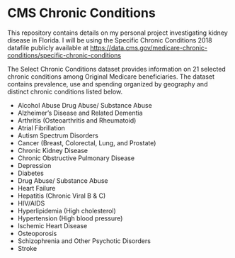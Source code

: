 # CMS Chronic Conditions
This repository contains details on my personal project investigating kidney disease in Florida. I will be using the Specific Chronic Conditions 2018 datafile publicly available at https://data.cms.gov/medicare-chronic-conditions/specific-chronic-conditions

The Select Chronic Conditions dataset provides information on 21 selected chronic conditions among Original Medicare beneficiaries. The dataset contains prevalence, use and spending organized by geography and distinct chronic conditions listed below. 
<ul>
  <li>Alcohol Abuse Drug Abuse/ Substance Abuse</li>
  <li>Alzheimer’s Disease and Related Dementia</li>
  <li>Arthritis (Osteoarthritis and Rheumatoid)</li>
  <li>Atrial Fibrillation</li>
  <li>Autism Spectrum Disorders </li>
  <li>Cancer (Breast, Colorectal, Lung, and Prostate)</li>
  <li>Chronic Kidney Disease </li>
  <li>Chronic Obstructive Pulmonary Disease</li>
  <li>Depression </li>
  <li>Diabetes </li>
  <li>Drug Abuse/ Substance Abuse</li>
  <li>Heart Failure</li>
  <li>Hepatitis (Chronic Viral B & C)</li>
  <li>HIV/AIDS</li>
  <li>Hyperlipidemia (High cholesterol)</li>
  <li>Hypertension (High blood pressure)</li>
  <li>Ischemic Heart Disease</li>
  <li>Osteoporosis</li>
  <li>Schizophrenia and Other Psychotic Disorders</li>
  <li>Stroke</li>
</ul> 
